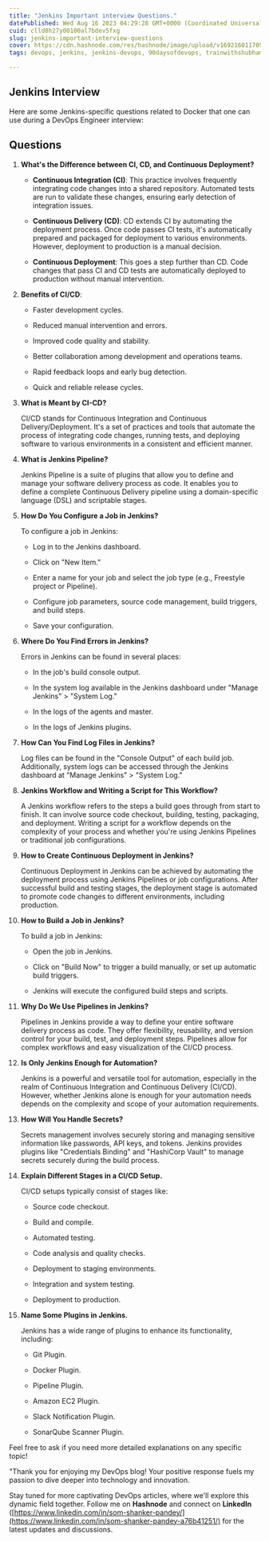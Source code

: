 ```yaml
---
title: "Jenkins Important interview Questions."
datePublished: Wed Aug 16 2023 04:29:28 GMT+0000 (Coordinated Universal Time)
cuid: clld8h27y00100al7bdev5fxg
slug: jenkins-important-interview-questions
cover: https://cdn.hashnode.com/res/hashnode/image/upload/v1692160117097/3dc8ef7d-9da0-474d-9c8e-b53aa5c17c13.png
tags: devops, jenkins, jenkins-devops, 90daysofdevops, trainwithshubham

---
```


## Jenkins Interview

Here are some Jenkins-specific questions related to Docker that one can use during a DevOps Engineer interview:

## Questions

1. **What's the Difference between CI, CD, and Continuous Deployment?**
    
    * **Continuous Integration (CI)**: This practice involves frequently integrating code changes into a shared repository. Automated tests are run to validate these changes, ensuring early detection of integration issues.
        
    * **Continuous Delivery (CD)**: CD extends CI by automating the deployment process. Once code passes CI tests, it's automatically prepared and packaged for deployment to various environments. However, deployment to production is a manual decision.
        
    * **Continuous Deployment**: This goes a step further than CD. Code changes that pass CI and CD tests are automatically deployed to production without manual intervention.
        
2. **Benefits of CI/CD**:
    
    * Faster development cycles.
        
    * Reduced manual intervention and errors.
        
    * Improved code quality and stability.
        
    * Better collaboration among development and operations teams.
        
    * Rapid feedback loops and early bug detection.
        
    * Quick and reliable release cycles.
        
3. **What is Meant by CI-CD?**
    
    CI/CD stands for Continuous Integration and Continuous Delivery/Deployment. It's a set of practices and tools that automate the process of integrating code changes, running tests, and deploying software to various environments in a consistent and efficient manner.
    
4. **What is Jenkins Pipeline?**
    
    Jenkins Pipeline is a suite of plugins that allow you to define and manage your software delivery process as code. It enables you to define a complete Continuous Delivery pipeline using a domain-specific language (DSL) and scriptable stages.
    
5. **How Do You Configure a Job in Jenkins?**
    
    To configure a job in Jenkins:
    
    * Log in to the Jenkins dashboard.
        
    * Click on "New Item."
        
    * Enter a name for your job and select the job type (e.g., Freestyle project or Pipeline).
        
    * Configure job parameters, source code management, build triggers, and build steps.
        
    * Save your configuration.
        
6. **Where Do You Find Errors in Jenkins?**
    
    Errors in Jenkins can be found in several places:
    
    * In the job's build console output.
        
    * In the system log available in the Jenkins dashboard under "Manage Jenkins" &gt; "System Log."
        
    * In the logs of the agents and master.
        
    * In the logs of Jenkins plugins.
        
7. **How Can You Find Log Files in Jenkins?**
    
    Log files can be found in the "Console Output" of each build job. Additionally, system logs can be accessed through the Jenkins dashboard at "Manage Jenkins" &gt; "System Log."
    
8. **Jenkins Workflow and Writing a Script for This Workflow?**
    
    A Jenkins workflow refers to the steps a build goes through from start to finish. It can involve source code checkout, building, testing, packaging, and deployment. Writing a script for a workflow depends on the complexity of your process and whether you're using Jenkins Pipelines or traditional job configurations.
    
9. **How to Create Continuous Deployment in Jenkins?**
    
    Continuous Deployment in Jenkins can be achieved by automating the deployment process using Jenkins Pipelines or job configurations. After successful build and testing stages, the deployment stage is automated to promote code changes to different environments, including production.
    
10. **How to Build a Job in Jenkins?**
    
    To build a job in Jenkins:
    
    * Open the job in Jenkins.
        
    * Click on "Build Now" to trigger a build manually, or set up automatic build triggers.
        
    * Jenkins will execute the configured build steps and scripts.
        
11. **Why Do We Use Pipelines in Jenkins?**
    
    Pipelines in Jenkins provide a way to define your entire software delivery process as code. They offer flexibility, reusability, and version control for your build, test, and deployment steps. Pipelines allow for complex workflows and easy visualization of the CI/CD process.
    
12. **Is Only Jenkins Enough for Automation?**
    
    Jenkins is a powerful and versatile tool for automation, especially in the realm of Continuous Integration and Continuous Delivery (CI/CD). However, whether Jenkins alone is enough for your automation needs depends on the complexity and scope of your automation requirements.
    
13. **How Will You Handle Secrets?**
    
    Secrets management involves securely storing and managing sensitive information like passwords, API keys, and tokens. Jenkins provides plugins like "Credentials Binding" and "HashiCorp Vault" to manage secrets securely during the build process.
    
14. **Explain Different Stages in a CI/CD Setup.**
    
    CI/CD setups typically consist of stages like:
    
    * Source code checkout.
        
    * Build and compile.
        
    * Automated testing.
        
    * Code analysis and quality checks.
        
    * Deployment to staging environments.
        
    * Integration and system testing.
        
    * Deployment to production.
        
15. **Name Some Plugins in Jenkins.**
    
    Jenkins has a wide range of plugins to enhance its functionality, including:
    
    * Git Plugin.
        
    * Docker Plugin.
        
    * Pipeline Plugin.
        
    * Amazon EC2 Plugin.
        
    * Slack Notification Plugin.
        
    * SonarQube Scanner Plugin.
        

Feel free to ask if you need more detailed explanations on any specific topic!

"Thank you for enjoying my DevOps blog! Your positive response fuels my passion to dive deeper into technology and innovation.

Stay tuned for more captivating DevOps articles, where we'll explore this dynamic field together. Follow me on **Hashnode** and connect on **LinkedIn** ([https://www.linkedin.com/in/som-shanker-pandey/](https://www.linkedin.com/in/som-shanker-pandey-a76b41251/) for the latest updates and discussions.